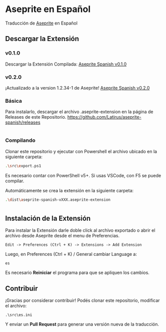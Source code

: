 # Aseprite en Español

Traducción de [Aseprite](https://github.com/aseprite/aseprite) en Español

## Descargar la Extensión

### v0.1.0
Descargar la Extensión Compilada: [Aseprite Spanish v0.1.0](https://github.com/Latirus/aseprite-spanish/releases/download/v0.1.0/aseprite-spanish-v0.1.0.aseprite-extension)

### v0.2.0
¡Actualizado a la version 1.2.34-1 de Aseprite! [Aseprite Spanish v0.2.0](https://github.com/raxdraws/aseprite-spanish/releases/tag/v0.2.0)

### Básica 
Para instalarlo, descargar el archivo .aseprite-extension en la página de Releases de este Repositorio. https://github.com/Latirus/aseprite-spanish/releases 

#

### Compilando
Clonar este repositorio y ejecutar con Powershell el archivo ubicado en la siguiente carpeta:

```bash
.\src\export.ps1
```

Es necesario contar con PowerShell v5+. Si usas VSCode, con F5 se puede compilar.

Automáticamente se crea la extensión en la siguiente carpeta:

```bash
.\dist\aseprite-spanish-vXXX.aseprite-extension
```

#

## Instalación de la Extensión

Para instalar la Extensión darle doble click al archivo exportado o abrir el archivo desde Aseprite desde el menu de Preferencias.

```
Edit -> Preferences (Ctrl + K) -> Extensions -> Add Extension 
```

Luego, en Preferences (Ctrl + K) / General cambiar Language a:

```
es
```

Es necesario **Reiniciar** el programa para que se apliquen los cambios.

## Contribuir

¡Gracias por considerar contribuir! Podés clonar este repositorio, modificar el archivo:

```
.\src\es.ini
```

Y enviar un **Pull Request** para generar una versión nueva de la traducción.
